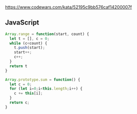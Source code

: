 https://www.codewars.com/kata/52195c9bb576caf14200007f

## JavaScript
```js
Array.range = function(start, count) {
  let t = [], c = 0;
  while (c<count) {
    t.push(start);
    start++;
    c++;
  }
  return t
}

Array.prototype.sum = function() {
  let c = 0;
  for (let i=0;i<this.length;i++) {
    c += this[i];
  }
  return c;
}
```